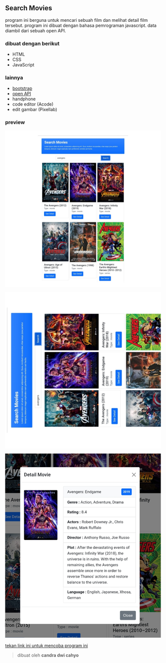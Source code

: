 ## Search Movies

program ini berguna untuk mencari sebuah film dan melihat detail film tersebut. program ini dibuat dengan bahasa pemrograman javascript. data diambil dari sebuah open API.

### dibuat dengan berikut 

* HTML
* CSS
* JavaScript

### lainnya

* [bootstrap](https://getbootstrap.com)
* [open API](https://omdbapi.com)
* handphone
* code editor (Acode)
* edit gambar (Pixellab)

### preview

![preview1](https://github.com/candradwicahyo/search-movies/blob/master/preview1.jpg)

![preview1](https://github.com/candradwicahyo/search-movies/blob/master/preview2.jpg)

![preview1](https://github.com/candradwicahyo/search-movies/blob/master/preview3.jpg)

[tekan link ini untuk mencoba program ini](https://candradwicahyo.github.io/search-movies)

> dibuat oleh **candra dwi cahyo**
